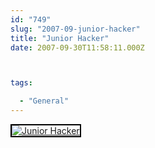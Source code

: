 ```yaml
---
id: "749"
slug: "2007-09-junior-hacker"
title: "Junior Hacker"
date: 2007-09-30T11:58:11.000Z



tags:

  - "General"
---
```

<div class="sqs-html-content">
  <div style="float: left; margin-right: 10px; margin-bottom: 10px;"> <a href="http://www.flickr.com/photos/mclazarus/1463163439/" title="Junior Hacker"><img src="http://farm2.static.flickr.com/1054/1463163439_4263165d6e_m.jpg" alt="Junior Hacker" style="border: solid 2px #000000;" /></a>
</div>
<p><br clear="all" /></p>
</div>
